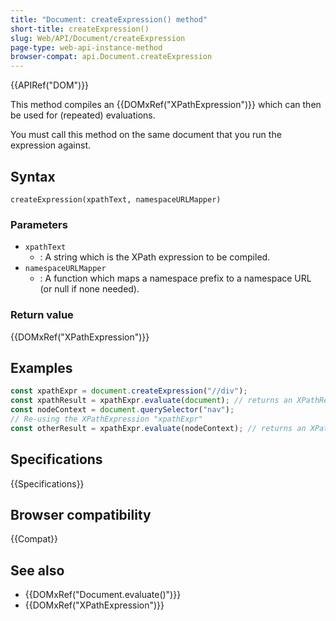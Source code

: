 ```yaml
---
title: "Document: createExpression() method"
short-title: createExpression()
slug: Web/API/Document/createExpression
page-type: web-api-instance-method
browser-compat: api.Document.createExpression
---
```


{{APIRef("DOM")}}

This method compiles an {{DOMxRef("XPathExpression")}} which can then be used for (repeated) evaluations.

You must call this method on the same document that you run the expression against.

## Syntax

```js-nolint
createExpression(xpathText, namespaceURLMapper)
```

### Parameters

- `xpathText`
  - : A string which is the XPath expression to be compiled.
- `namespaceURLMapper`
  - : A function which maps a namespace prefix to a
    namespace URL (or null if none needed).

### Return value

{{DOMxRef("XPathExpression")}}

## Examples

```js
const xpathExpr = document.createExpression("//div");
const xpathResult = xpathExpr.evaluate(document); // returns an XPathResult object
const nodeContext = document.querySelector("nav");
// Re-using the XPathExpression "xpathExpr"
const otherResult = xpathExpr.evaluate(nodeContext); // returns an XPathResult object
```

## Specifications

{{Specifications}}

## Browser compatibility

{{Compat}}

## See also

- {{DOMxRef("Document.evaluate()")}}
- {{DOMxRef("XPathExpression")}}
